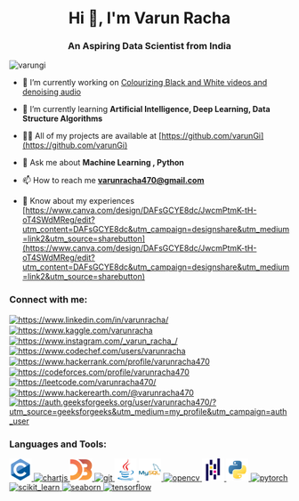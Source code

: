 <h1 align="center">Hi 👋, I'm Varun Racha</h1>
<h3 align="center">An Aspiring Data Scientist from India</h3>

<p align="left"> <img src="https://komarev.com/ghpvc/?username=varungi&label=Profile%20views&color=0e75b6&style=flat" alt="varungi" /> </p>

- 🔭 I’m currently working on [Colourizing Black and White videos and denoising audio](https://github.com/varunGi/Colourizing_Black_and_White_videos_and_denoising_audio)

- 🌱 I’m currently learning **Artificial Intelligence, Deep Learning, Data Structure Algorithms**

- 👨‍💻 All of my projects are available at [https://github.com/varunGi](https://github.com/varunGi)

- 💬 Ask me about **Machine Learning , Python**

- 📫 How to reach me **varunracha470@gmail.com**

- 📄 Know about my experiences [https://www.canva.com/design/DAFsGCYE8dc/JwcmPtmK-tH-oT4SWdMReg/edit?utm_content=DAFsGCYE8dc&utm_campaign=designshare&utm_medium=link2&utm_source=sharebutton](https://www.canva.com/design/DAFsGCYE8dc/JwcmPtmK-tH-oT4SWdMReg/edit?utm_content=DAFsGCYE8dc&utm_campaign=designshare&utm_medium=link2&utm_source=sharebutton)

<h3 align="left">Connect with me:</h3>
<p align="left">
<a href="https://linkedin.com/in/https://www.linkedin.com/in/varunracha/" target="blank"><img align="center" src="https://raw.githubusercontent.com/rahuldkjain/github-profile-readme-generator/master/src/images/icons/Social/linked-in-alt.svg" alt="https://www.linkedin.com/in/varunracha/" height="30" width="40" /></a>
<a href="https://kaggle.com/https://www.kaggle.com/varunracha" target="blank"><img align="center" src="https://raw.githubusercontent.com/rahuldkjain/github-profile-readme-generator/master/src/images/icons/Social/kaggle.svg" alt="https://www.kaggle.com/varunracha" height="30" width="40" /></a>
<a href="https://instagram.com/https://www.instagram.com/_varun_racha_/" target="blank"><img align="center" src="https://raw.githubusercontent.com/rahuldkjain/github-profile-readme-generator/master/src/images/icons/Social/instagram.svg" alt="https://www.instagram.com/_varun_racha_/" height="30" width="40" /></a>
<a href="https://www.codechef.com/users/https://www.codechef.com/users/varunracha" target="blank"><img align="center" src="https://cdn.jsdelivr.net/npm/simple-icons@3.1.0/icons/codechef.svg" alt="https://www.codechef.com/users/varunracha" height="30" width="40" /></a>
<a href="https://www.hackerrank.com/https://www.hackerrank.com/profile/varunracha470" target="blank"><img align="center" src="https://raw.githubusercontent.com/rahuldkjain/github-profile-readme-generator/master/src/images/icons/Social/hackerrank.svg" alt="https://www.hackerrank.com/profile/varunracha470" height="30" width="40" /></a>
<a href="https://codeforces.com/profile/https://codeforces.com/profile/varunracha470" target="blank"><img align="center" src="https://raw.githubusercontent.com/rahuldkjain/github-profile-readme-generator/master/src/images/icons/Social/codeforces.svg" alt="https://codeforces.com/profile/varunracha470" height="30" width="40" /></a>
<a href="https://www.leetcode.com/https://leetcode.com/varunracha470/" target="blank"><img align="center" src="https://raw.githubusercontent.com/rahuldkjain/github-profile-readme-generator/master/src/images/icons/Social/leet-code.svg" alt="https://leetcode.com/varunracha470/" height="30" width="40" /></a>
<a href="https://www.hackerearth.com/https://www.hackerearth.com/@varunracha470" target="blank"><img align="center" src="https://raw.githubusercontent.com/rahuldkjain/github-profile-readme-generator/master/src/images/icons/Social/hackerearth.svg" alt="https://www.hackerearth.com/@varunracha470" height="30" width="40" /></a>
<a href="https://auth.geeksforgeeks.org/user/https://auth.geeksforgeeks.org/user/varunracha470/?utm_source=geeksforgeeks&utm_medium=my_profile&utm_campaign=auth_user" target="blank"><img align="center" src="https://raw.githubusercontent.com/rahuldkjain/github-profile-readme-generator/master/src/images/icons/Social/geeks-for-geeks.svg" alt="https://auth.geeksforgeeks.org/user/varunracha470/?utm_source=geeksforgeeks&utm_medium=my_profile&utm_campaign=auth_user" height="30" width="40" /></a>
</p>

<h3 align="left">Languages and Tools:</h3>
<p align="left"> <a href="https://www.cprogramming.com/" target="_blank" rel="noreferrer"> <img src="https://raw.githubusercontent.com/devicons/devicon/master/icons/c/c-original.svg" alt="c" width="40" height="40"/> </a> <a href="https://www.chartjs.org" target="_blank" rel="noreferrer"> <img src="https://www.chartjs.org/media/logo-title.svg" alt="chartjs" width="40" height="40"/> </a> <a href="https://d3js.org/" target="_blank" rel="noreferrer"> <img src="https://raw.githubusercontent.com/devicons/devicon/master/icons/d3js/d3js-original.svg" alt="d3js" width="40" height="40"/> </a> <a href="https://git-scm.com/" target="_blank" rel="noreferrer"> <img src="https://www.vectorlogo.zone/logos/git-scm/git-scm-icon.svg" alt="git" width="40" height="40"/> </a> <a href="https://www.java.com" target="_blank" rel="noreferrer"> <img src="https://raw.githubusercontent.com/devicons/devicon/master/icons/java/java-original.svg" alt="java" width="40" height="40"/> </a> <a href="https://www.mysql.com/" target="_blank" rel="noreferrer"> <img src="https://raw.githubusercontent.com/devicons/devicon/master/icons/mysql/mysql-original-wordmark.svg" alt="mysql" width="40" height="40"/> </a> <a href="https://opencv.org/" target="_blank" rel="noreferrer"> <img src="https://www.vectorlogo.zone/logos/opencv/opencv-icon.svg" alt="opencv" width="40" height="40"/> </a> <a href="https://pandas.pydata.org/" target="_blank" rel="noreferrer"> <img src="https://raw.githubusercontent.com/devicons/devicon/2ae2a900d2f041da66e950e4d48052658d850630/icons/pandas/pandas-original.svg" alt="pandas" width="40" height="40"/> </a> <a href="https://www.python.org" target="_blank" rel="noreferrer"> <img src="https://raw.githubusercontent.com/devicons/devicon/master/icons/python/python-original.svg" alt="python" width="40" height="40"/> </a> <a href="https://pytorch.org/" target="_blank" rel="noreferrer"> <img src="https://www.vectorlogo.zone/logos/pytorch/pytorch-icon.svg" alt="pytorch" width="40" height="40"/> </a> <a href="https://scikit-learn.org/" target="_blank" rel="noreferrer"> <img src="https://upload.wikimedia.org/wikipedia/commons/0/05/Scikit_learn_logo_small.svg" alt="scikit_learn" width="40" height="40"/> </a> <a href="https://seaborn.pydata.org/" target="_blank" rel="noreferrer"> <img src="https://seaborn.pydata.org/_images/logo-mark-lightbg.svg" alt="seaborn" width="40" height="40"/> </a> <a href="https://www.tensorflow.org" target="_blank" rel="noreferrer"> <img src="https://www.vectorlogo.zone/logos/tensorflow/tensorflow-icon.svg" alt="tensorflow" width="40" height="40"/> </a> </p>
